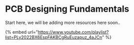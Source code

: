 # PCB Designing Fundamentals

Start here, we will be adding more resources here soon..

{% embed url="https://www.youtube.com/playlist?list=PLy2022BX6EspFAKBCgRuEuzapuz_4aJCn" %}
